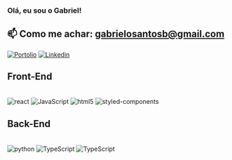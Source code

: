 ### Olá, eu sou o Gabriel!
## 📫 Como me achar: gabrielosantosb@gmail.com

[![Portolio](https://img.shields.io/website?label=PortfolioGabriel.com&style=for-the-badge&url=https://portfoliopessoal-kappa.vercel.app)](https://portfoliopessoal-kappa.vercel.app)
[![Linkedin](https://img.shields.io/badge/LinkedIn-0077B5?style=for-the-badge&logo=linkedin&logoColor=white)](https://www.linkedin.com/in/gabriel-santos-87940a211/)

<!-- ![Gabriel GitHub stats](https://github-readme-stats.vercel.app/api?username=gabrielosantosb&show_icons=true&theme=merko) -->

<!-- ### Tecnologias -->
## Front-End
<div style ="display: inline_block"><br/>
    <img align="center" alt="react" src="https://img.shields.io/badge/React-20232A?style=for-the-badge&logo=react&logoColor=61DAFB"/>
    <img align="center" alt="JavaScript" src="https://img.shields.io/badge/JavaScript-F7DF1E?style=for-the-badge&logo=javascript&logoColor=black"/>
    <img align="center" alt="html5" src="https://img.shields.io/badge/HTML5-E34F26?style=for-the-badge&logo=html5&logoColor=white"/>
      <img align="center" alt="styled-components" src="https://img.shields.io/badge/styled--components-DB7093?style=for-the-badge&logo=styled-components&logoColor=white"/>

</div>

## Back-End
<div style ="display: inline_block"><br/>
    <img align="center" alt="python" src="https://img.shields.io/badge/Python-14354C?style=for-the-badge&logo=python&logoColor=white"/>
    <img align="center" alt="TypeScript" src="https://img.shields.io/badge/MySQL-00000F?style=for-the-badge&logo=mysql&logoColor=white"/>
    <img align="center" alt="TypeScript" src="https://img.shields.io/badge/.NET-5C2D91?style=for-the-badge&logo=.net&logoColor=white"/>
</div>

